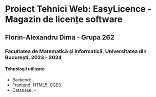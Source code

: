 # Proiect Tehnici Web: EasyLicence - Magazin de licențe software
## Florin-Alexandru Dima - Grupa 262
### Facultatea de Matematică și Informatică, Universitatea din București, 2023 - 2024

#### Tehnologii utilizate
- Backend: -
- Frontend: HTML5, CSS3
- Database: -

